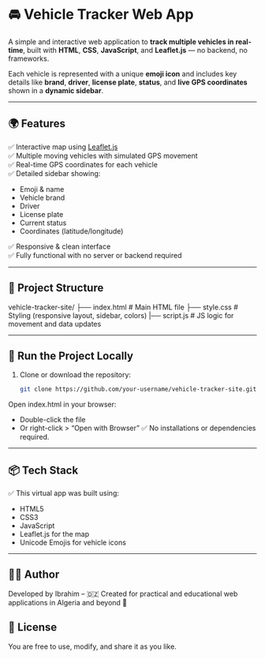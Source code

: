 # 🚘 Vehicle Tracker Web App

A simple and interactive web application to **track multiple vehicles in real-time**, built with **HTML**, **CSS**, **JavaScript**, and **Leaflet.js** — no backend, no frameworks.

Each vehicle is represented with a unique **emoji icon** and includes key details like **brand**, **driver**, **license plate**, **status**, and **live GPS coordinates** shown in a **dynamic sidebar**.

---

## 🌍 Features

✅ Interactive map using [Leaflet.js](https://leafletjs.com/)  
✅ Multiple moving vehicles with simulated GPS movement  
✅ Real-time GPS coordinates for each vehicle  
✅ Detailed sidebar showing:
- Emoji & name
- Vehicle brand
- Driver
- License plate
- Current status
- Coordinates (latitude/longitude)

✅ Responsive & clean interface  
✅ Fully functional with no server or backend required

---

## 📁 Project Structure

vehicle-tracker-site/
├── index.html # Main HTML file
├── style.css # Styling (responsive layout, sidebar, colors)
|── script.js # JS logic for movement and data updates

---

## 🚀 Run the Project Locally

1. Clone or download the repository:
   ```bash
   git clone https://github.com/your-username/vehicle-tracker-site.git
Open index.html in your browser:

- Double-click the file
- Or right-click > “Open with Browser”
✅ No installations or dependencies required.

---

## 📦 Tech Stack
 
✅ This virtual app was built using:
- HTML5
- CSS3
- JavaScript
- Leaflet.js for the map
- Unicode Emojis for vehicle icons

---

## 👨‍💻 Author

Developed by Ibrahim – 🇩🇿
Created for practical and educational web applications in Algeria and beyond 🚀

## 🪪 License

You are free to use, modify, and share it as you like.

